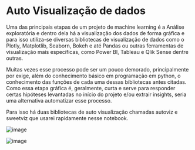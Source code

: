 # Auto Visualização de dados
Uma das principais etapas de um projeto de machine learning é a Análise exploratória e dentro dela há a visualização dos dados de forma gráfica e para isso utiliza-se diversas bibliotecas de visualização de dados como o Plotly, Matplotlib, Seaborn, Bokeh e até Pandas ou outras ferramentas de visualização mais específicas, como Power BI, Tableau e Qlik Sense dentre outras.

Muitas vezes esse processo pode ser um pouco demorado, principalmente por exige, além do conhecimento básico em programação em python, o conhecimento das funções de cada uma dessas bibliotecas antes citadas. Como essa etapa gráfica é, geralmente, curta e serve para responder certas hipóteses levantadas no início do projeto e/ou extrair insights, seria uma alternativa automatizar esse processo.

Para isso há duas bibliotecas de auto visualização chamadas autoviz e sweetviz que usarei rapidamente nesse notebook.

![image](https://user-images.githubusercontent.com/89540415/222424677-dbc1f324-7999-4537-a79a-6e18b5fb9eb7.png)

![image](https://user-images.githubusercontent.com/89540415/222424711-ccca763b-002e-4ef1-95b3-54614694f82c.png)

